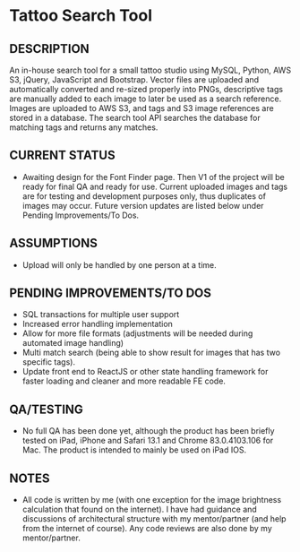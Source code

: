 # Tattoo Search Tool

## DESCRIPTION
An in-house search tool for a small tattoo studio using MySQL, Python, AWS S3, jQuery, JavaScript and Bootstrap. Vector files are uploaded and automatically converted and re-sized properly into PNGs, descriptive tags are manually added to each image to later be used as a search reference. Images are uploaded to AWS S3, and tags and S3 image references are stored in a database. The search tool API searches the database for matching tags and returns any matches. 

## CURRENT STATUS
- Awaiting design for the Font Finder page. Then V1 of the project will be ready for final QA and ready for use. Current uploaded images and tags are for testing and development purposes only, thus duplicates of images may occur. Future version updates are listed below under Pending Improvements/To Dos.

## ASSUMPTIONS
- Upload will only be handled by one person at a time.

## PENDING IMPROVEMENTS/TO DOS
- SQL transactions for multiple user support
- Increased error handling implementation
- Allow for more file formats (adjustments will be needed during automated image handling)
- Multi match search (being able to show result for images that has two specific tags).
- Update front end to ReactJS or other state handling framework for faster loading and cleaner and more readable FE code. 

## QA/TESTING
- No full QA has been done yet, although the product has been briefly tested on iPad, iPhone and Safari 13.1 and Chrome 83.0.4103.106 for Mac. The product is intended to mainly be used on iPad IOS.

## NOTES
- All code is written by me (with one exception for the image brightness calculation that found on the internet). I have had guidance and discussions of architectural structure with my mentor/partner (and help from the internet of course). Any code reviews are also done by my mentor/partner.
